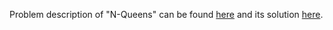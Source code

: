 Problem description of "N-Queens" can be found [here](https://leetcode.com/problems/n-queens/) and its solution [here](https://github.com/aurimas13/LeetCode-HR-MAANG/blob/main/LeetCode/Python%20Solutions/N-Queens/n-queens.py).
